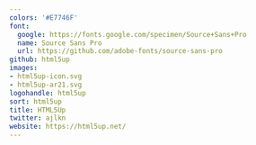 ```yaml
---
colors: '#E7746F'
font:
  google: https://fonts.google.com/specimen/Source+Sans+Pro
  name: Source Sans Pro
  url: https://github.com/adobe-fonts/source-sans-pro
github: html5up
images:
- html5up-icon.svg
- html5up-ar21.svg
logohandle: html5up
sort: html5up
title: HTML5Up
twitter: ajlkn
website: https://html5up.net/
---
```

